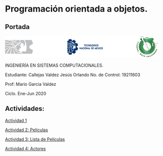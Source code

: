 # Programación orientada a objetos.
## Portada
![Imagen](https://github.com/FutureOfOrlando/POO/blob/master/img/LogoTNM.png)

INGENIERÍA EN SISTEMAS COMPUTACIONALES.

Estudiante: Callejas Valdez Jesús Orlando
No. de Control: 19211603

Prof: Mario Garcia Valdez 

Ciclo. Ene-Jun 2020




## Actividades: 
[Actividad 1](./Setup/README.md)


[Actividad 2: Películas](./Pelicula/Program.cs)


[Actividad 3: Lista de Películas](./ListaPeliculas/Program.cs)


[Actividad 4: Actores](./Actores/Program.cs)